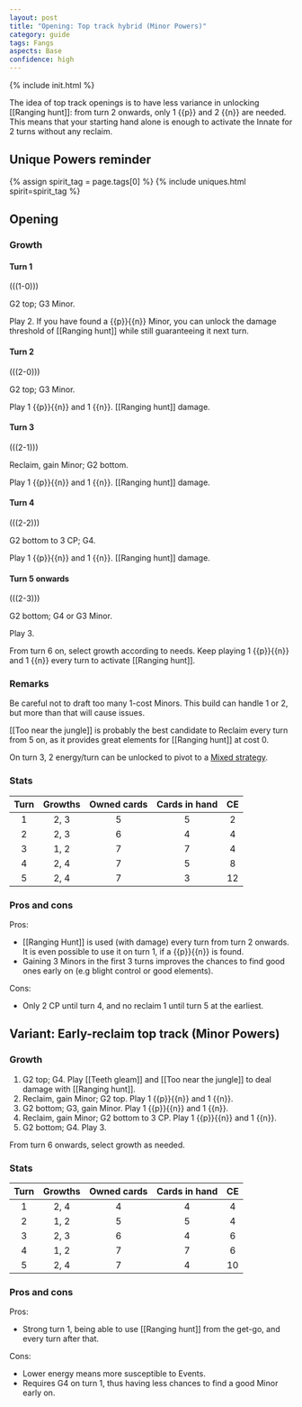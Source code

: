 ```yaml
---  
layout: post  
title: "Opening: Top track hybrid (Minor Powers)"  
category: guide  
tags: Fangs
aspects: Base  
confidence: high
---
```

{% include init.html %}

The idea of top track openings is to have less variance in unlocking [[Ranging hunt]]: from turn 2 onwards, only 1 {{p}} and 2 {{n}} are needed. This means that your starting hand alone is enough to activate the Innate for 2 turns without any reclaim.

## Unique Powers reminder

{% assign spirit_tag = page.tags[0] %}
{% include uniques.html spirit=spirit_tag %}





## Opening

### Growth

#### Turn 1

(((1-0)))

G2 top; G3 Minor.

Play 2. If you have found a {{p}}{{n}} Minor, you can unlock the damage threshold of [[Ranging hunt]] while still guaranteeing it next turn.

#### Turn 2

(((2-0)))

G2 top; G3 Minor. 

Play 1 {{p}}{{n}} and 1 {{n}}. [[Ranging hunt]] damage.

#### Turn 3

(((2-1)))

Reclaim, gain Minor; G2 bottom. 

Play 1 {{p}}{{n}} and 1 {{n}}. [[Ranging hunt]] damage.

#### Turn 4

(((2-2)))

G2 bottom to 3 CP; G4.

Play 1 {{p}}{{n}} and 1 {{n}}. [[Ranging hunt]] damage.

#### Turn 5 onwards

(((2-3)))

G2 bottom; G4 or G3 Minor.

Play 3.

From turn 6 on, select growth according to needs. Keep playing 1 {{p}}{{n}} and 1 {{n}} every turn to activate [[Ranging hunt]].

### Remarks

Be careful not to draft too many 1-cost Minors. This build can handle 1 or 2, but more than that will cause issues.

[[Too near the jungle]] is probably the best candidate to Reclaim every turn from 5 on, as it provides great elements for [[Ranging hunt]] at cost 0.

On turn 3, 2 energy/turn can be unlocked to pivot to a [Mixed strategy](/guide/fangs-opening3/).

### Stats

Turn | Growths | Owned cards | Cards in hand | CE
:--: | :--: | :--: | :--: | :--: 
1 | 2, 3 |   5   | 5 | 2
2 | 2, 3 |   6   | 4 | 4
3 | 1, 2 |   7   | 7 | 4
4 | 2, 4 |   7   | 5 | 8
5 | 2, 4 |   7   | 3 | 12

### Pros and cons

Pros: 

- [[Ranging Hunt]] is used (with damage) every turn from turn 2 onwards. It is even possible to use it on turn 1, if a {{p}}{{n}} is found.
- Gaining 3 Minors in the first 3 turns improves the chances to find good ones early on (e.g blight control or good elements).

Cons:

- Only 2 CP until turn 4, and no reclaim 1 until turn 5 at the earliest.



## Variant: Early-reclaim top track (Minor Powers)

### Growth

1. G2 top; G4. Play [[Teeth gleam]] and [[Too near the jungle]] to deal damage with [[Ranging hunt]].
2. Reclaim, gain Minor; G2 top. Play 1 {{p}}{{n}} and 1 {{n}}.
3. G2 bottom; G3, gain Minor. Play 1 {{p}}{{n}} and 1 {{n}}.   
4. Reclaim, gain Minor; G2 bottom to 3 CP. Play 1 {{p}}{{n}} and 1 {{n}}.
5. G2 bottom; G4. Play 3.
   
From turn 6 onwards, select growth as needed.


### Stats

Turn | Growths | Owned cards | Cards in hand | CE
:--: | :--: | :--: | :--: | :--: 
1 | 2, 4 |   4   | 4 | 4
2 | 1, 2 |   5   | 5 | 4
3 | 2, 3 |   6   | 4 | 6
4 | 1, 2 |   7   | 7 | 6
5 | 2, 4 |   7   | 4 | 10

### Pros and cons

Pros:

- Strong turn 1, being able to use [[Ranging hunt]] from the get-go, and every turn after that.

Cons:

- Lower energy means more susceptible to Events.
- Requires G4 on turn 1, thus having less chances to find a good Minor early on.








